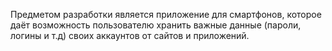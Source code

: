 Предметом разработки является приложение для смартфонов, которое даёт возможность пользователю хранить важные данные (пароли, логины и т.д) своих аккаунтов от сайтов и приложений.
